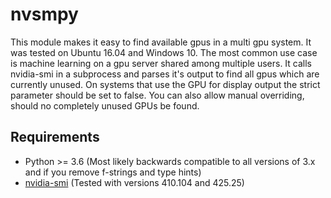 # nvsmpy
This module makes it easy to find available gpus in a multi gpu system. It was tested on Ubuntu 16.04 and Windows 10. The most common use case is machine learning on a gpu server shared among multiple users. It calls nvidia-smi in a subprocess and parses it's output to find all gpus which are currently unused. On systems that use the GPU for display output the strict parameter should be set to false. You can also allow manual overriding, should no completely unused GPUs be found.

## Requirements
- Python >= 3.6 (Most likely backwards compatible to all versions of 3.x and if you remove f-strings and type hints)
- [nvidia-smi](https://developer.nvidia.com/nvidia-system-management-interface) (Tested with versions 410.104 and 425.25)






